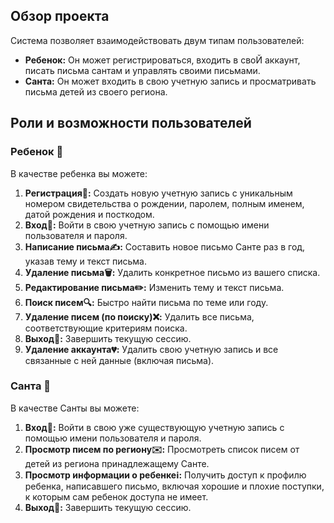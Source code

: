 ## Обзор проекта

Система позволяет взаимодействовать двум типам пользователей:
* **Ребенок:** Он может регистрироваться, входить в своЙ аккаунт, писать письма сантам и управлять своими письмами.
* **Санта:** Он может входить в свою учетную запись и просматривать письма детей из своего региона.

## Роли и возможности пользователей

### Ребенок 👧

В качестве ребенка вы можете:

1.  **Регистрация📝:** Создать новую учетную запись с уникальным номером свидетельства о рождении, паролем, полным именем, датой рождения и посткодом.
2.  **Вход🔑:** Войти в свою учетную запись с помощью имени пользователя и пароля.
3.  **Написание письма✍️:** Составить новое письмо Санте раз в год, указав тему и текст письма.
4.  **Удаление письма🗑:** Удалить конкретное письмо из вашего списка.
5.  **Редактирование письма✏️:** Изменить тему и текст письма.
6.  **Поиск писем🔍:** Быстро найти письма по теме или году.
7.  **Удаление писем (по поиску)❌:** Удалить все письма, соответствующие критериям поиска.
8.  **Выход🚪:** Завершить текущую сессию.
9.  **Удаление аккаунта💔:** Удалить свою учетную запись и все связанные с ней данные (включая письма).


### Санта 🎅

В качестве Санты вы можете:

1.  **Вход🔑:** Войти в свою уже существующую учетную запись с помощью имени пользователя и пароля.
2.  **Просмотр писем по региону✉️:** Просмотреть список писем от детей из региона принадлежащему Санте.
3.  **Просмотр информации о ребенкеℹ️:** Получить доступ к профилю ребенка, написавшего письмо, включая хорошие и плохие поступки, к  которым сам ребенок доступа не имеет.
4.  **Выход🚪:** Завершить текущую сессию.
